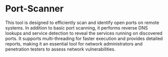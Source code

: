 # Port-Scanner
This tool is designed to efficiently scan and identify open ports on remote systems. In addition to basic port scanning, it performs reverse DNS lookups and service detection to reveal the services running on discovered ports. It supports multi-threading for faster execution and provides detailed reports, making it an essential tool for network administrators and penetration testers to assess network vulnerabilities.
